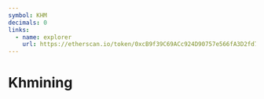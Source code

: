 ```yaml
---
symbol: KHM
decimals: 0
links:
  - name: explorer
    url: https://etherscan.io/token/0xcB9f39C69ACc924D90757e566fA3D2fd7021d35f
---
```


# Khmining
